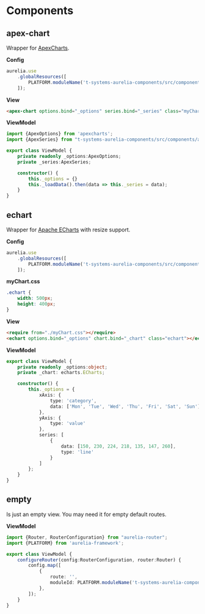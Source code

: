 # Components

## apex-chart

Wrapper for [ApexCharts](https://apexcharts.com/).

**Config**
```typescript
aurelia.use
    .globalResources([
        PLATFORM.moduleName('t-systems-aurelia-components/src/components/apex-chart/apex-chart'),
    ]);
```

**View**
```html
<apex-chart options.bind="_options" series.bind="_series" class="myChart"></apex-chart>
```
**ViewModel**
```typescript
import {ApexOptions} from 'apexcharts';
import {ApexSeries} from "t-systems-aurelia-components/src/components/apex-chart/apex-chart";

export class ViewModel {
    private readonly _options:ApexOptions;
    private _series:ApexSeries;

    constructor() {
        this._options = {}
        this._loadData().then(data => this._series = data);
    }
}
```

## echart

Wrapper for [Apache ECharts](https://echarts.apache.org/) with resize support.

**Config**
```typescript
aurelia.use
    .globalResources([
        PLATFORM.moduleName('t-systems-aurelia-components/src/components/echart/echart'),
    ]);
```

**myChart.css**
```css
.echart {
    width: 500px;
    height: 400px;
}
```

**View**
```html
<require from="./myChart.css"></require>
<echart options.bind="_options" chart.bind="_chart" class="echart"></echart>
```
**ViewModel**
```typescript
export class ViewModel {
    private readonly _options:object;
    private _chart: echarts.ECharts;

    constructor() {
        this._options = {
            xAxis: {
                type: 'category',
                data: ['Mon', 'Tue', 'Wed', 'Thu', 'Fri', 'Sat', 'Sun']
            },
            yAxis: {
                type: 'value'
            },
            series: [
                {
                    data: [150, 230, 224, 218, 135, 147, 260],
                    type: 'line'
                }
            ]
        };
    }
}
```

## empty

Is just an empty view. You may need it for empty default routes.

**ViewModel**
```typescript
import {Router, RouterConfiguration} from "aurelia-router";
import {PLATFORM} from 'aurelia-framework';

export class ViewModel {
    configureRouter(config:RouterConfiguration, router:Router) {
        config.map([
            {
                route: '',
                moduleId: PLATFORM.moduleName('t-systems-aurelia-components/src/components/empty/empty'),
            },
        ]);
    }
}
```
